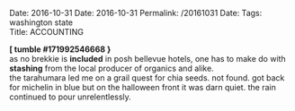 Date: 2016-10-31
Date: 2016-10-31
Permalink: /20161031
Date: 
Tags: washington state  
Title: ​ACCOUNTING  
  
**[ tumble #171992546668 }**  
as no brekkie is **included** in posh bellevue hotels, one has to make do with **stashing** from the local producer of organics and alike.  
the tarahumara led me on a grail quest for chia seeds. not found. got back for michelin in blue but on the halloween front it was darn quiet. the rain continued to pour unrelentlessly.  
